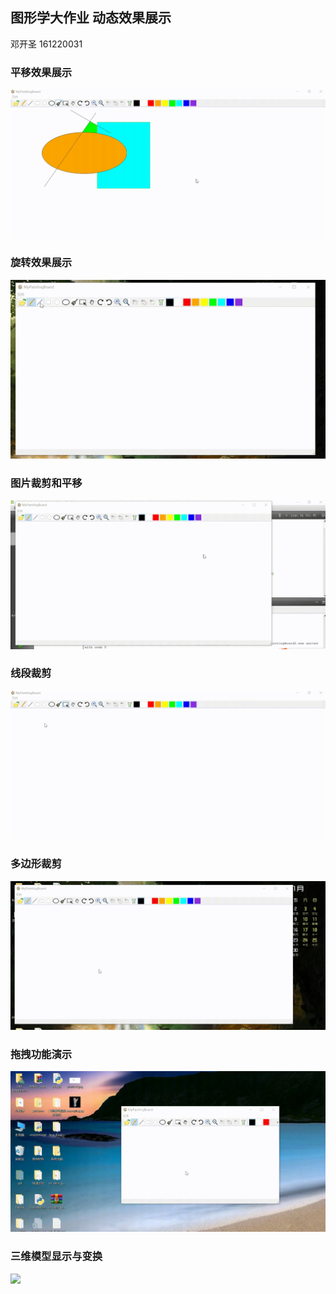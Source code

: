 ## 图形学大作业 动态效果展示

邓开圣 161220031

### 平移效果展示

<img src="https://github.com/KSDeng/pictures/blob/master/pictures/%E5%9B%BE%E5%BD%A2%E5%AD%A611%E6%9C%88/%E5%B9%B3%E7%A7%BB%E6%95%88%E6%9E%9C%E5%B1%95%E7%A4%BA.gif?raw=true">



### 旋转效果展示

<img src="https://github.com/KSDeng/pictures/blob/master/pictures/%E5%9B%BE%E5%BD%A2%E5%AD%A611%E6%9C%88/%E6%97%8B%E8%BD%AC.gif?raw=true">



### 图片裁剪和平移

<img src="https://github.com/KSDeng/pictures/blob/master/pictures/%E5%9B%BE%E5%BD%A2%E5%AD%A611%E6%9C%88/%E5%9B%BE%E7%89%87%E8%A3%81%E5%89%AA%E5%92%8C%E5%B9%B3%E7%A7%BB.gif?raw=true">



### 线段裁剪

<img src="https://github.com/KSDeng/pictures/blob/master/pictures/%E5%9B%BE%E5%BD%A2%E5%AD%A611%E6%9C%88/%E7%9B%B4%E7%BA%BF%E8%A3%81%E5%89%AA.gif?raw=true">



### 多边形裁剪

<img src="https://github.com/KSDeng/pictures/blob/master/pictures/%E5%9B%BE%E5%BD%A2%E5%AD%A611%E6%9C%88/%E5%A4%9A%E8%BE%B9%E5%BD%A2%E8%A3%81%E5%89%AA.gif?raw=true">



### 拖拽功能演示

<img src="https://github.com/KSDeng/pictures/blob/master/pictures/%E5%9B%BE%E5%BD%A2%E5%AD%A612%E6%9C%88/%E6%8B%96%E6%8B%BD.gif?raw=true">



### 三维模型显示与变换

<img src="https://github.com/KSDeng/pictures/blob/master/pictures/%E5%9B%BE%E5%BD%A2%E5%AD%A612%E6%9C%88/%E4%B8%89%E7%BB%B4%E6%A8%A1%E5%9E%8B%E6%98%BE%E7%A4%BA%E4%B8%8E%E5%8F%98%E6%8D%A2.gif?raw=true">





